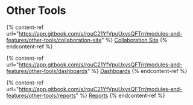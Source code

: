 # Other Tools

{% content-ref url="https://app.gitbook.com/s/rouC21YfVpuUxysQFTrr/modules-and-features/other-tools/collaboration-site" %}
[Collaboration Site](https://app.gitbook.com/s/rouC21YfVpuUxysQFTrr/modules-and-features/other-tools/collaboration-site)
{% endcontent-ref %}

{% content-ref url="https://app.gitbook.com/s/rouC21YfVpuUxysQFTrr/modules-and-features/other-tools/dashboards" %}
[Dashboards](https://app.gitbook.com/s/rouC21YfVpuUxysQFTrr/modules-and-features/other-tools/dashboards)
{% endcontent-ref %}

{% content-ref url="https://app.gitbook.com/s/rouC21YfVpuUxysQFTrr/modules-and-features/other-tools/reports" %}
[Reports](https://app.gitbook.com/s/rouC21YfVpuUxysQFTrr/modules-and-features/other-tools/reports)
{% endcontent-ref %}

